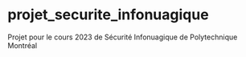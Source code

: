 # projet_securite_infonuagique
Projet pour le cours 2023 de Sécurité Infonuagique de Polytechnique Montréal 
